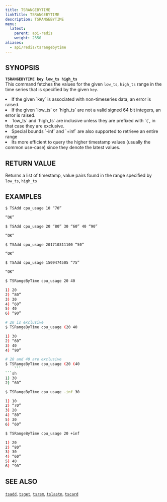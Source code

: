 ```yaml
---
title: TSRANGEBYTIME
linkTitle: TSRANGEBYTIME
description: TSRANGEBYTIME
menu:
  latest:
    parent: api-redis
    weight: 2350
aliases:
  - api/redis/tsrangebytime
---
```


## SYNOPSIS
<b>`TSRANGEBYTIME key low_ts high_ts`</b><br>
This command fetches the values for the given `low_ts`, `high_ts` range in the time series that is 
specified by the given `key`.

<li>If the given `key` is associated with non-timeseries data, an error is raised.</li>
<li>If the given `low_ts` or `high_ts` are not a valid signed 64 bit integers, an error is raised.</li>
<li>`low_ts` and `high_ts` are inclusive unless they are prefixed with `(`, in that case they are
exclusive.</li>
<li>Special bounds `-inf` and `+inf` are also supported to retrieve an entire range</li>
<li>Its more efficient to query the higher timestamp values (usually the common use-case) 
    since they denote the latest values.</li>

## RETURN VALUE
Returns a list of timestamp, value pairs found in the range specified by `low_ts`, `high_ts`

## EXAMPLES
```{.sh .copy .separator-dollar}
$ TSAdd cpu_usage 10 “70”
```
```sh
“OK”
```
```{.sh .copy .separator-dollar}
$ TSAdd cpu_usage 20 “80” 30 “60” 40 “90”
```
```sh
“OK”
```
```{.sh .copy .separator-dollar}
$ TSAdd cpu_usage 201710311100 “50”
```
```sh
“OK”
```
```{.sh .copy .separator-dollar}
$ TSAdd cpu_usage 1509474505 “75”
```
```sh
“OK”
```
```{.sh .copy .separator-dollar}
$ TSRangeByTime cpu_usage 20 40
```
```sh
1) 20
2) “80” 
3) 30
4) “60” 
5) 40
6) “90”
```
```{.sh .copy .separator-dollar}
# 20 is exclusive
$ TSRangeByTime cpu_usage (20 40 
```
```sh
1) 30
2) “60”
3) 40
4) “90”
```
```{.sh .copy .separator-dollar}
# 20 and 40 are exclusive
$ TSRangeByTime cpu_usage (20 (40 
	```
```sh
1) 30
2) “60”
```
```{.sh .copy .separator-dollar}
$ TSRangeByTime cpu_usage -inf 30
```
```sh
1) 10
2) “70”
3) 20
4) “80”
5) 30
6) “60”
```
```{.sh .copy .separator-dollar}
$ TSRangeByTime cpu_usage 20 +inf
```
```sh
1) 20
2) “80”
3) 30
4) “60”
5) 40
6) “90”
```

## SEE ALSO
[`tsadd`](../tsadd/), [`tsget`](../tsget/), [`tsrem`](../tsrem/), 
[`tslastn`](../tslastn/), [`tscard`](../tscard/)
